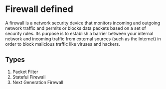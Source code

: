 # Firewall defined

A firewall is a network security device that monitors incoming and outgoing network traffic and permits or blocks data packets based on a set of security rules. Its purpose is to establish a barrier between your internal network and incoming traffic from external sources (such as the Internet) in order to block malicious traffic like viruses and hackers.

## Types

1. Packet Filter
2. Stateful Firewall
3. Next Generation Firewall